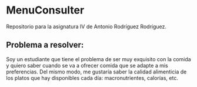 # MenuConsulter
Repositorio para la asignatura IV de Antonio Rodríguez Rodríguez. 

## Problema a resolver:

Soy un estudiante que tiene el problema de ser muy exquisito con la comida y quiero saber cuando se va a ofrecer comida que se adapte a mis preferencias. 
Del mismo modo, me gustaría saber la calidad alimenticia de los platos que hay disponibles cada día: macronutrientes, calorías, etc.

